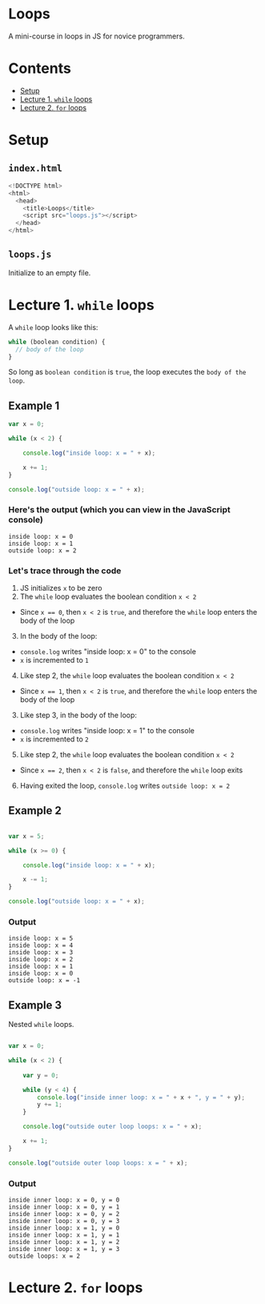 # Loops

A mini-course in loops in JS for novice programmers.

# Contents

- [Setup](#setup)
- [Lecture 1. `while` loops](#lec1)
- [Lecture 2. `for` loops](#lec2)

# <a name="setup">Setup</a>

## `index.html`

```js
<!DOCTYPE html>
<html>
  <head>
    <title>Loops</title>
    <script src="loops.js"></script>
  </head>
</html>
```

## `loops.js`

Initialize to an empty file.

# <a name="lec1">Lecture 1. `while` loops</a>

A `while` loop looks like this:

```js
while (boolean condition) {
  // body of the loop
}
```

So long as `boolean condition` is `true`, the loop executes the `body of the loop`.

## Example 1

```js
var x = 0;

while (x < 2) {

    console.log("inside loop: x = " + x);

    x += 1;
}

console.log("outside loop: x = " + x);
```

### Here's the output (which you can view in the JavaScript console)

```
inside loop: x = 0
inside loop: x = 1
outside loop: x = 2
```

### Let's trace through the code

1. JS initializes `x` to be zero
2. The `while` loop evaluates the boolean condition `x < 2`
  - Since `x == 0`, then `x < 2` is `true`, and therefore the `while` loop enters the body of the loop
3. In the body of the loop:
  - `console.log` writes "inside loop: x = 0" to the console
  - `x` is incremented to `1`
4. Like step 2, the `while` loop evaluates the boolean condition `x < 2`
  - Since `x == 1`, then `x < 2` is `true`, and therefore the `while` loop enters the body of the loop
3. Like step 3, in the body of the loop:
  - `console.log` writes "inside loop: x = 1" to the console
  - `x` is incremented to `2`
5. Like step 2, the `while` loop evaluates the boolean condition `x < 2`
  - Since `x == 2`, then `x < 2` is `false`, and therefore the `while` loop exits
6. Having exited the loop, `console.log` writes `outside loop: x = 2`

## Example 2

```js

var x = 5;

while (x >= 0) {

    console.log("inside loop: x = " + x);

    x -= 1;
}

console.log("outside loop: x = " + x);

```
### Output 
```
inside loop: x = 5
inside loop: x = 4
inside loop: x = 3
inside loop: x = 2
inside loop: x = 1
inside loop: x = 0
outside loop: x = -1
```

## Example 3

Nested `while` loops.

```js

var x = 0;

while (x < 2) {
    
    var y = 0;

    while (y < 4) {
        console.log("inside inner loop: x = " + x + ", y = " + y);
        y += 1;
    }

    console.log("outside outer loop loops: x = " + x);

    x += 1;
}

console.log("outside outer loop loops: x = " + x);
```

### Output

```
inside inner loop: x = 0, y = 0
inside inner loop: x = 0, y = 1
inside inner loop: x = 0, y = 2
inside inner loop: x = 0, y = 3
inside inner loop: x = 1, y = 0
inside inner loop: x = 1, y = 1
inside inner loop: x = 1, y = 2
inside inner loop: x = 1, y = 3
outside loops: x = 2
```

# <a name="lec2">Lecture 2. `for` loops</a>
